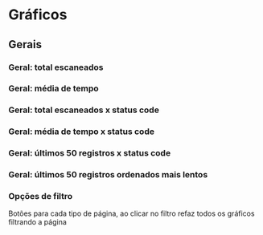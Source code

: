 # Gráficos

## Gerais

### Geral: total escaneados
### Geral: média de tempo
### Geral: total escaneados x status code
### Geral: média de tempo x status code
### Geral: últimos 50 registros x status code
### Geral: últimos 50 registros ordenados mais lentos

### Opções de filtro

Botões para cada tipo de página, ao clicar no filtro refaz todos os gráficos filtrando a página
